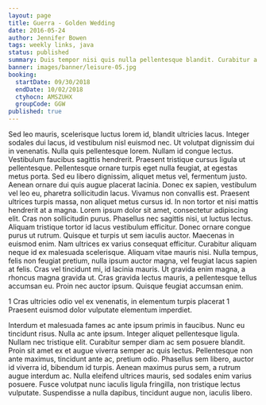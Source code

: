 ```yaml
---
layout: page
title: Guerra - Golden Wedding
date: 2016-05-24
author: Jennifer Bowen
tags: weekly links, java
status: published
summary: Duis tempor nisi quis nulla pellentesque blandit. Curabitur a accumsan.
banner: images/banner/leisure-05.jpg
booking:
  startDate: 09/30/2018
  endDate: 10/02/2018
  ctyhocn: AMSZUHX
  groupCode: GGW
published: true
---
```

Sed leo mauris, scelerisque luctus lorem id, blandit ultricies lacus. Integer sodales dui lacus, id vestibulum nisl euismod nec. Ut volutpat dignissim dui in venenatis. Nulla quis pellentesque lorem. Nullam id congue lectus. Vestibulum faucibus sagittis hendrerit. Praesent tristique cursus ligula ut pellentesque. Pellentesque ornare turpis eget nulla feugiat, at egestas metus porta. Sed eu libero dignissim, aliquet metus vel, fermentum justo. Aenean ornare dui quis augue placerat lacinia. Donec ex sapien, vestibulum vel leo eu, pharetra sollicitudin lacus. Vivamus non convallis est. Praesent ultrices turpis massa, non aliquet metus cursus id. In non tortor et nisi mattis hendrerit at a magna. Lorem ipsum dolor sit amet, consectetur adipiscing elit. Cras non sollicitudin purus.
Phasellus nec sagittis nisi, ut luctus lectus. Aliquam tristique tortor id lacus vestibulum efficitur. Donec ornare congue purus ut rutrum. Quisque et turpis ut sem iaculis auctor. Maecenas in euismod enim. Nam ultrices ex varius consequat efficitur. Curabitur aliquam neque id ex malesuada scelerisque. Aliquam vitae mauris nisi. Nulla tempus, felis non feugiat pretium, nulla ipsum auctor magna, vel feugiat lacus sapien at felis. Cras vel tincidunt mi, id lacinia mauris. Ut gravida enim magna, a rhoncus magna gravida ut. Cras gravida lectus mauris, a pellentesque tellus accumsan eu. Proin nec auctor ipsum. Quisque feugiat accumsan enim.

1 Cras ultricies odio vel ex venenatis, in elementum turpis placerat
1 Praesent euismod dolor vulputate elementum imperdiet.

Interdum et malesuada fames ac ante ipsum primis in faucibus. Nunc eu tincidunt risus. Nulla ac ante ipsum. Integer aliquet pellentesque ligula. Nullam nec tristique elit. Curabitur semper diam ac sem posuere blandit. Proin sit amet ex et augue viverra semper ac quis lectus. Pellentesque non ante maximus, tincidunt ante ac, pretium odio. Phasellus sem libero, auctor id viverra id, bibendum id turpis. Aenean maximus purus sem, a rutrum augue interdum ac. Nulla eleifend ultrices mauris, sed sodales enim varius posuere. Fusce volutpat nunc iaculis ligula fringilla, non tristique lectus vulputate. Suspendisse a nulla dapibus, tincidunt augue non, iaculis libero.
